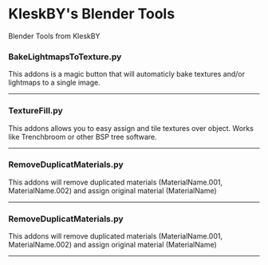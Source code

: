 # KleskBY's Blender Tools
 Blender Tools from KleskBY
<br>
<h3>BakeLightmapsToTexture.py</h3> 
This addons is a magic button that will automaticly bake textures and/or lightmaps to a single image. <br>
<hr>
<h3>TextureFill.py</h3> 
This addons allows you to easy assign and tile textures over object. Works like Trenchbroom or other BSP tree software.<br>
<hr>
<h3>RemoveDuplicatMaterials.py</h3> 
This addons will remove duplicated materials (MaterialName.001, MaterialName.002) and assign original material (MaterialName)<br>
<hr>
<h3>RemoveDuplicatMaterials.py</h3> 
This addons will remove duplicated materials (MaterialName.001, MaterialName.002) and assign original material (MaterialName)<br>
<hr>
